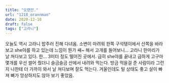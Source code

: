```yaml
---
title: "오랜만."
url: "1218_orannman"
date: 2020-12-18
draft: false
tags: ["고라니"]
---
```

오늘도 역시 고라니 밥주러 진해 다녀옴. 소변이 마려워 한쪽 구석탱이에서 산쪽을 바라보고 she야를 하고 있는데 느낌이 뭔가 쌔~ 해서 고개를 들어보니... 고라니 한마리가 날 쳐다보고 있다. 한... 3미터 정도 떨어진 곳에서. 급히 she야를 끝내고 급하게 고구마 몇개를 우선 썰어 줬더니 슬금슬금 산에서 내려와 먹는다. 방금 먹을걸 준 사람이라 그런지 나한테 더 가까이 와서 날 쳐다보며 잘도 먹는다. 겨울인데도 털 상태도 좋고 살이 빠져 뼈가 앙상하지도 않아 보기 좋았음.
